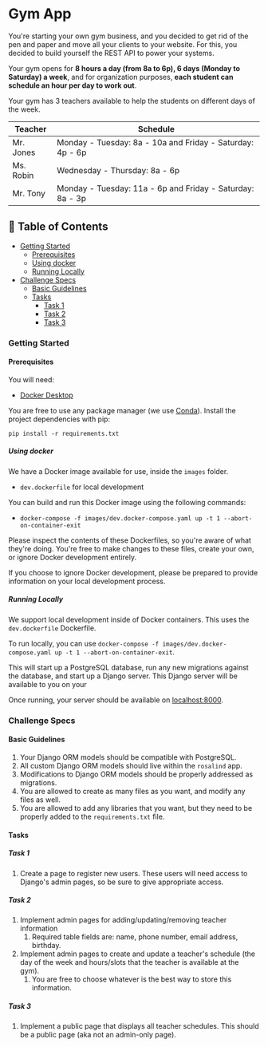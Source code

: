 # Gym App

You're starting your own gym business, and you decided to get rid of the pen and paper and move all your clients to your website. For this, you decided to build yourself the REST API to power your systems.

Your gym opens for **8 hours a day (from 8a to 6p), 6 days (Monday to Saturday) a week**, and for organization purposes, **each student can schedule an hour per day to work out**.

Your gym has 3 teachers available to help the students on different days of the week.

| Teacher   | Schedule                                              |
|-----------|-------------------------------------------------------|
| Mr. Jones | Monday - Tuesday: 8a - 10a and Friday - Saturday: 4p - 6p |
| Ms. Robin | Wednesday - Thursday: 8a - 6p                         |
| Mr. Tony  | Monday - Tuesday: 11a - 6p and Friday - Saturday: 8a - 3p |


## 📝 Table of Contents
- [Getting Started](#getting-started)
  - [Prerequisites](#prerequisites)
  - [Using docker](#using-docker)
  - [Running Locally](#running-locally)
- [Challenge Specs](#challenge-specs)
    - [Basic Guidelines](#basic-guidelines)
    - [Tasks](#tasks)
      - [Task 1](#task-1)
      - [Task 2](#task-2)
      - [Task 3](#task-3)

### Getting Started

#### Prerequisites

You will need:

- [Docker Desktop](https://www.docker.com/products/docker-desktop/)

You are free to use any package manager (we use [Conda](https://docs.conda.io/en/latest/)). Install the project dependencies with pip:
```
pip install -r requirements.txt
```

##### Using docker
We have a Docker image available for use, inside the `images` folder.

- `dev.dockerfile` for local development

You can build and run this Docker image using the following commands:

- `docker-compose -f images/dev.docker-compose.yaml up -t 1 --abort-on-container-exit`

Please inspect the contents of these Dockerfiles, so you're aware of what they're doing. You're free to make changes to these files, create your own, or ignore Docker development entirely.

If you choose to ignore Docker development, please be prepared to provide information on your local development process.

##### Running Locally

We support local development inside of Docker containers. This uses the `dev.dockerfile` Dockerfile.

To run locally, you can use `docker-compose -f images/dev.docker-compose.yaml up -t 1 --abort-on-container-exit`.

This will start up a PostgreSQL database, run any new migrations against the database, and start up a Django server. This Django server will be available to you on your 

Once running, your server should be available on [localhost:8000](http://localhost:8000/).

### Challenge Specs

#### Basic Guidelines

1. Your Django ORM models should be compatible with PostgreSQL.
2. All custom Django ORM models should live within the `rosalind` app.
3. Modifications to Django ORM models should be properly addressed as migrations. 
4. You are allowed to create as many files as you want, and modify any files as well. 
5. You are allowed to add any libraries that you want, but they need to be properly added to the `requirements.txt` file.

#### Tasks

##### Task 1
1. Create a page to register new users. These users will need access to Django's admin pages, so be sure to give appropriate access.

##### Task 2
1. Implement admin pages for adding/updating/removing teacher information
   1. Required table fields are: name, phone number, email address, birthday.
2. Implement admin pages to create and update a teacher's schedule (the day of the week and hours/slots that the teacher is available at the gym).
    1. You are free to choose whatever is the best way to store this information.

##### Task 3
1. Implement a public page that displays all teacher schedules. This should be a public page (aka not an admin-only page).

